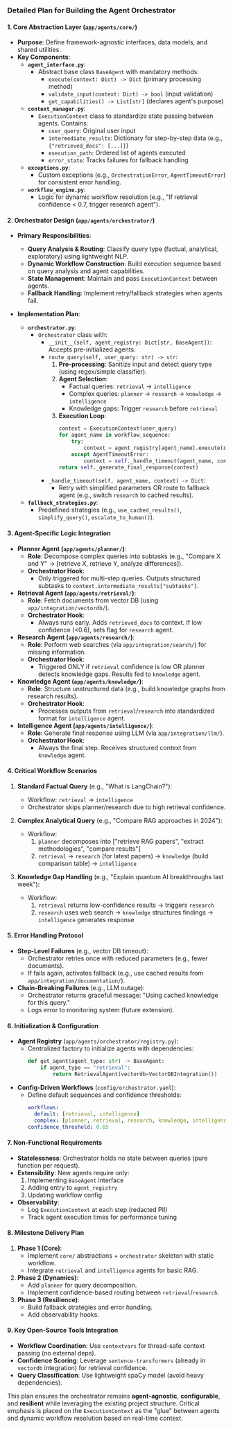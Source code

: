 ### Detailed Plan for Building the Agent Orchestrator

#### **1. Core Abstraction Layer (`app/agents/core/`)**

- **Purpose**: Define framework-agnostic interfaces, data models, and shared utilities.
- **Key Components**:
    - **`agent_interface.py`**:
        - Abstract base class `BaseAgent` with mandatory methods:
            - `execute(context: Dict) -> Dict` (primary processing method)
            - `validate_input(context: Dict) -> bool` (input validation)
            - `get_capabilities() -> List[str]` (declares agent's purpose)
    - **`context_manager.py`**:
        - `ExecutionContext` class to standardize state passing between agents. Contains:
            - `user_query`: Original user input
            - `intermediate_results`: Dictionary for step-by-step data (e.g., `{"retrieved_docs": [...]}`)
            - `execution_path`: Ordered list of agents executed
            - `error_state`: Tracks failures for fallback handling
    - **`exceptions.py`**:
        - Custom exceptions (e.g., `OrchestrationError`, `AgentTimeoutError`) for consistent error handling.
    - **`workflow_engine.py`**:
        - Logic for dynamic workflow resolution (e.g., "If retrieval confidence < 0.7, trigger research agent").

#### **2. Orchestrator Design (`app/agents/orchestrator/`)**

- **Primary Responsibilities**:
    - **Query Analysis & Routing**: Classify query type (factual, analytical, exploratory) using lightweight NLP.
    - **Dynamic Workflow Construction**: Build execution sequence based on query analysis and agent capabilities.
    - **State Management**: Maintain and pass `ExecutionContext` between agents.
    - **Fallback Handling**: Implement retry/fallback strategies when agents fail.

- **Implementation Plan**:
    - **`orchestrator.py`**:
        - `Orchestrator` class with:
            - `__init__(self, agent_registry: Dict[str, BaseAgent])`: Accepts pre-initialized agents.
            - `route_query(self, user_query: str) -> str`:
                1. **Pre-processing**: Sanitize input and detect query type (using regex/simple classifier).
                2. **Agent Selection**:
                    - Factual queries: `retrieval` → `intelligence`
                    - Complex queries: `planner` → `research` → `knowledge` → `intelligence`
                    - Knowledge gaps: Trigger `research` before `retrieval`
                3. **Execution Loop**:
                   ```python
                   context = ExecutionContext(user_query)
                   for agent_name in workflow_sequence:
                       try:
                           context = agent_registry[agent_name].execute(context)
                       except AgentTimeoutError:
                           context = self._handle_timeout(agent_name, context)
                   return self._generate_final_response(context)
                   ```
            - `_handle_timeout(self, agent_name, context) -> Dict`:
                - Retry with simplified parameters OR route to fallback agent (e.g., switch `research` to cached results).
    - **`fallback_strategies.py`**:
        - Predefined strategies (e.g., `use_cached_results()`, `simplify_query()`, `escalate_to_human()`).

#### **3. Agent-Specific Logic Integration**

- **Planner Agent (`app/agents/planner/`)**:
    - **Role**: Decompose complex queries into subtasks (e.g., "Compare X and Y" → [retrieve X, retrieve Y, analyze differences]).
    - **Orchestrator Hook**:
        - Only triggered for multi-step queries. Outputs structured subtasks to `context.intermediate_results["subtasks"]`.
- **Retrieval Agent (`app/agents/retrieval/`)**:
    - **Role**: Fetch documents from vector DB (using `app/integration/vectordb/`).
    - **Orchestrator Hook**:
        - Always runs early. Adds `retrieved_docs` to context. If low confidence (<0.6), sets flag for `research` agent.
- **Research Agent (`app/agents/research/`)**:
    - **Role**: Perform web searches (via `app/integration/search/`) for missing information.
    - **Orchestrator Hook**:
        - Triggered ONLY if `retrieval` confidence is low OR planner detects knowledge gaps. Results fed to `knowledge` agent.
- **Knowledge Agent (`app/agents/knowledge/`)**:
    - **Role**: Structure unstructured data (e.g., build knowledge graphs from research results).
    - **Orchestrator Hook**:
        - Processes outputs from `retrieval`/`research` into standardized format for `intelligence` agent.
- **Intelligence Agent (`app/agents/intelligence/`)**:
    - **Role**: Generate final response using LLM (via `app/integration/llm/`).
    - **Orchestrator Hook**:
        - Always the final step. Receives structured context from `knowledge` agent.

#### **4. Critical Workflow Scenarios**

1. **Standard Factual Query** (e.g., "What is LangChain?"):
    - Workflow: `retrieval` → `intelligence`
    - Orchestrator skips planner/research due to high retrieval confidence.

2. **Complex Analytical Query** (e.g., "Compare RAG approaches in 2024"):
    - Workflow:
        1. `planner` decomposes into ["retrieve RAG papers", "extract methodologies", "compare results"]
        2. `retrieval` → `research` (for latest papers) → `knowledge` (build comparison table) → `intelligence`

3. **Knowledge Gap Handling** (e.g., "Explain quantum AI breakthroughs last week"):
    - Workflow:
        1. `retrieval` returns low-confidence results → triggers `research`
        2. `research` uses web search → `knowledge` structures findings → `intelligence` generates response

#### **5. Error Handling Protocol**

- **Step-Level Failures** (e.g., vector DB timeout):
    - Orchestrator retries once with reduced parameters (e.g., fewer documents).
    - If fails again, activates fallback (e.g., use cached results from `app/integration/documentation/`).
- **Chain-Breaking Failures** (e.g., LLM outage):
    - Orchestrator returns graceful message: "Using cached knowledge for this query."
    - Logs error to monitoring system (future extension).

#### **6. Initialization & Configuration**

- **Agent Registry** (`app/agents/orchestrator/registry.py`):
    - Centralized factory to initialize agents with dependencies:
      ```python
      def get_agent(agent_type: str) -> BaseAgent:
          if agent_type == "retrieval":
              return RetrievalAgent(vectordb=VectorDBIntegration())
      ```
- **Config-Driven Workflows** (`config/orchestrator.yaml`):
    - Define default sequences and confidence thresholds:
      ```yaml
      workflows:
        default: [retrieval, intelligence]
        complex: [planner, retrieval, research, knowledge, intelligence]
      confidence_threshold: 0.65
      ```

#### **7. Non-Functional Requirements**

- **Statelessness**: Orchestrator holds no state between queries (pure function per request).
- **Extensibility**: New agents require only:
    1. Implementing `BaseAgent` interface
    2. Adding entry to `agent_registry`
    3. Updating workflow config
- **Observability**:
    - Log `ExecutionContext` at each step (redacted PII)
    - Track agent execution times for performance tuning

#### **8. Milestone Delivery Plan**

1. **Phase 1 (Core)**:
    - Implement `core/` abstractions + `orchestrator` skeleton with static workflow.
    - Integrate `retrieval` and `intelligence` agents for basic RAG.
2. **Phase 2 (Dynamics)**:
    - Add `planner` for query decomposition.
    - Implement confidence-based routing between `retrieval`/`research`.
3. **Phase 3 (Resilience)**:
    - Build fallback strategies and error handling.
    - Add observability hooks.

#### **9. Key Open-Source Tools Integration**

- **Workflow Coordination**: Use `contextvars` for thread-safe context passing (no external deps).
- **Confidence Scoring**: Leverage `sentence-transformers` (already in `vectordb` integration) for retrieval confidence.
- **Query Classification**: Use lightweight spaCy model (avoid heavy dependencies).

This plan ensures the orchestrator remains **agent-agnostic**, **configurable**, and **resilient** while leveraging the existing project structure. Critical emphasis is placed on the `ExecutionContext` as the "glue"
between agents and dynamic workflow resolution based on real-time context.
